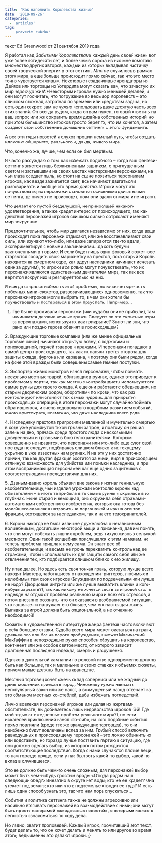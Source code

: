 ```yaml
---
title: 'Как наполнить Королевства жизнью'
date: '2019-09-26'
categories:
  - 'articles'
tags:
  - 'proverit-rubrku'
---
```


текст [Ed Greenwood](https://vk.com/away.php?to=https://www.enworld.org/forum/member.php?7010779-Ed-Greenwood&cc_key=) от 21 сентября 2019 года

Я работал над *Забытыми Королевствами* каждый день своей жизни вот уже более пятидесяти лет, и более чем в сорока из них мне помогало множество других авторов, каждый из которых вкладывал частичку своей творческой энергии в этот сеттинг. *Многое* случилось в рамках этого мира, а еще больше происходит прямо сейчас, так что это место точно чувствуется живым. Некоторые незадачливые арендаторы из Дейлов или торговцы из Уотердипа могут сказать вам, что зачастую их мир *чересчур* жив*.*Некоторым игрокам нужно меньшей деталей, и они могут посчитать, что погружение во весь лор Королевств – это слишком сложная, затратная по времени или средствам задача, но есть один секрет: вам не *нужно* использовать даже десятую часть всех этих знаний. Он всегда рядом, когда он вам нужен, готовый ответить на ваш вопрос или же сократить время дизайна собственных историй, но при этом большинство игроков просто берет то, что им хочется, а затем создают свои собственные домашние сеттинги с этого фундамента.

А все эти годы новостей и слухов прошли немалый путь, чтобы создать иллюзию обширного, реального и, да-да, живого мира.

Что, конечно же, лучше, чем если он был мертвым.

Я часто рассуждаю о том, как избежать подобного – когда ваш фэнтези-сеттинг является лишь безжизненным задником, с приглушенным светом и застывшими на своих местах мастерскими персонажами, на чьи глаза оседает пыль, но стоит на сцене появиться персонажам игроков, как везде зажигается свет, все начинают двигаться и разговаривать и вообще это время *действа*. Игроки могут это почувствовать; их персонажи становятся основными двигателями сеттинга, де ничего не происходит, пока они вдали от мира и не играют.

Что делает его пустой безделушкой, не приносящей никакого удовлетворения, а также крадет интерес от происходящего, так как действия персонажей игроков слишком сильно сотрясают и меняют мир вокруг них.

Предпочтительнее, чтобы мир двигался независимо от них, когда вещи происходят пока персонажи отдыхают, или же восстанавливают свои силы, или изучают что-либо, или даже запираются где-то вдали, экспериментируя с новыми заклинаниями…да хоть будучи заключенными в тюрьме. И если будет лишь один фоновый сюжет (все стараются посадить свою марионетку на престол, пока старый Король находится на смертном одре, как вдруг наследники начинают исчезать один за другим), то игроки *все равно* могут почувствовать, что их персонажи являются единственным двигателем мира, так как все вертится вокруг них и реагирует только на них.

Я всегда старался избежать этой проблемы, включая четыре-пять побочных мини-сюжетов, разворачивающихся одновременно, так что персонажи игроков могли выбрать то, в чем они хотели бы поучаствовать и постараться в этом преуспеть. Например…

1. Где бы не проживали персонажи (или куда бы они не прибыли), там начинаются дерзкие ночные кражи. Следуют ли эти скрытные воры за персонажами, используя их как прикрытие? Знают ли они, что рано или поздно героев обвинят в происходящем?

2\. Враждующие торговые компании (или же менее официальные торговые клики) начинают открытую войну, с поджогами и поножовщиной, порчей товаров и кражами. И персонажи попадают в самый центр происходящего, так как их наняла третья сторона для защиты склада, фургона или каравана, и поэтому они были рядом, когда на фоне этой вражды были совершены самые темные поступки.

3\. Экспортер живых монстров нанял персонажей, чтобы поймать несколько местных тварей, обитающих в руинах, однако это приведет к проблемам у партии, так как местные контрабандисты используют эти самые руины для своего склада. А еще они работают с обедневшим, но старым дворянским родом, оборотнями по крови, что как раз контролируют или сгоняют тех самых чудовищ для прикрытия происходящих операций; в итоге персонажи могут случайно поймать обратившегося, и очень недовольного подобным развитием событий, юного аристократа, возможно, что даже наследника всего рода.

4\. Наследнику престола пригрозили медленной и мучительно смертью в ходе уже упомянутой тихой грызни за трон, и поэтому он решил залечь на дно, прячась среди простого люда с несколькими доверенными и грозными в бою телохранителями. Которым совершенно не нравится, что персонажи или кто-либо еще суют свой нос куда не следует, подбираясь слишком близко к их текущему укрытию в уже известных нам руинах. И на это у них достаточно причин, так как другая фракция охотится за ними, видя в происходящем отличную возможность для убийства или поимки наследника, и при этом воспринимающая персонажей как еще одних защитников с соответствующими последствиями для них.

5\. Давным-давно король объявил вне закона и изгнал гениальную изобретательницу, чьи изделия угрожали контролю короны над обывателями – в итоге та прибыла в те самые руины и скрылась в их глубинах. Ныне старая и немощная, она окружила себя стражами-автоматонами собственного изобретения, которых она готова без малейшего сомнения натравить на персонажей и как на агентов фракции, охотящейся за наследником, так и на его телохранителей.

6\. Корона никогда не была излишне дружелюбна к независимым волшебникам, достигшим некоторой мощи и признания, дав им понять, что они могут избежать лишних проблем, ведя тихую жизнь в сельской местности. Один такой волшебник прислушался к этим намекам, но теперь проблема пришла к нему сама. Он знает все об изобретательнице, и весьма не прочь перехватить контроль над ее стражами, чтобы использовать их для защиты самого себя или же отвлечения тех, кто подбирается слишком близко к его жилищу.

Ну и так далее. Но здесь есть своя тонкая грань, которую лучше всего находят Мастера, заботящиеся о нахождении триггеров, любимых и нелюбимых тем своих игроков (Блуждания по подземельям или лучше не надо? Дворцовые интриги или же лучше выхватить клинки и кого-нибудь зарезать?), так как никому не хочется сесть за игровой стол в надежде на отдых от проблем реального мира и всех его стрессов, а потом внезапно осознать, что он оказался в воображаемой ситуации, что напрягает и нагружает его больше, чем его настоящая жизнь. Выпивка за игрой должна быть опциональной, а не отчаянно необходимой!

Сюжеты в художественной литературе жанра фэнтези часто включают в себя большие ставки. Судьба всего мира может оказаться на грани, древнее зло или бог на пороге пробуждения, а может Магический МакГаффин в неподходящих руках способен обрушить на королевство, континент или же особое святое место, от которого зависит драгоценная последняя надежда, смерть и разрушения.

Однако в длительной кампании по ролевой игре одновременно должны быть как большие, так и маленькие в своих ставках и объемах сюжеты, причем малые должны быть на авансцене.

Местный торговец хочет сжечь склад соперника или же жадный до денег мошенник приехал в город. Чиновнику нужно навязать непопулярный закон или же налог, а возмущенный народ отвечает на это обманом местных констеблей, дабы избежать последствий.

Лично вовлекая персонажей игроков или делая их жертвами обстоятельств, вы добиваетесь лишь недовольства игроков (Эй! Где мой отдых от ежедневных проблем реального мира?), но если искателей приключений нанял кто-либо, на кого подобные события прямо повлияли (вроде тех же враждующих торговцев), то они неизбежно будут вовлечены вслед за ним. Грубый способ включить равнодушных к происходящему персонажей – это ложно обвинить их или подставить, но гораздо лучше поставить партию в ситуацию, где они должны сделать выбор, из которого потом рождаются соответствующие последствия. Когда с нами случаются плохие вещи, то нам гораздо проще, если у нас был хоть какой-то выбор, какой-то вклад в случившееся.

Это не должно быть чем-то очень сложным; для персонажей выбор может быть чем-нибудь простым вроде: «Откуда родом наш следующий обед?» Внезапно в округе нет воды; кто же ее крадет? Она утекает под землю; кто или что в подземелье отводит ее туда? И есть лишь один способ узнать это, так что нам пора спускаться…

События и политика сеттинга также не должны агрессивно или насильно втягивать персонажей во взаимодействие с ними; они могут быть просто панорамой «ежедневных новостей», с которыми можно с легкостью ознакомиться по ходу дела.

Но ладно, хватит проповедей. Каждый игрок, прочитавший этот текст, будет делать то, что он хочет делать и менять то или другое во время этого; ведь именно это делают игроки. ;}
